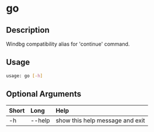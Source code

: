 <!-- THIS PART OF THIS FILE IS AUTOGENERATED. DO NOT MODIFY IT. See scripts/generate_docs.sh -->




# go

## Description


Windbg compatibility alias for 'continue' command.
## Usage


```bash
usage: go [-h]

```
## Optional Arguments

|Short|Long|Help|
| :--- | :--- | :--- |
|-h|--help|show this help message and exit|

<!-- END OF AUTOGENERATED PART. Do not modify this line or the line below, they mark the end of the auto-generated part of the file. If you want to extend the documentation in a way which cannot easily be done by adding to the command help description, write below the following line. -->
<!-- ------------\>8---- ----\>8---- ----\>8------------ -->
